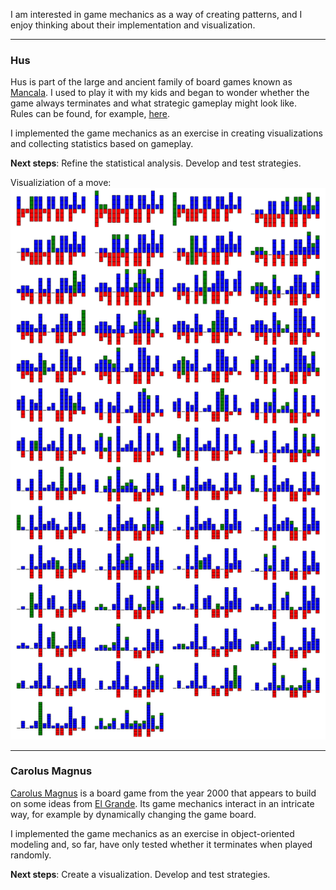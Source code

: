 I am interested in game mechanics as a way of creating patterns, and I enjoy thinking about their implementation and visualization.

---

### **Hus**

Hus is part of the large and ancient family of board games known as [Mancala](https://de.wikipedia.org/wiki/Mancala). I used to play it with my kids and began to wonder whether the game always terminates and what strategic gameplay might look like.  
Rules can be found, for example, [here](https://www.helpster.de/hus-spielanleitung-fuer-dieses-steinchenspiel_86839).

I implemented the game mechanics as an exercise in creating visualizations and collecting statistics based on gameplay.

**Next steps**: Refine the statistical analysis. Develop and test strategies.

Visualiziation of a move:
![](example_turn.png)

---

### **Carolus Magnus**

[Carolus Magnus](https://de.wikipedia.org/wiki/Carolus_Magnus_(Spiel)) is a board game from the year 2000 that appears to build on some ideas from [El Grande](https://de.wikipedia.org/wiki/El_Grande). Its game mechanics interact in an intricate way, for example by dynamically changing the game board.

I implemented the game mechanics as an exercise in object-oriented modeling and, so far, have only tested whether it terminates when played randomly.

**Next steps**: Create a visualization. Develop and test strategies.
